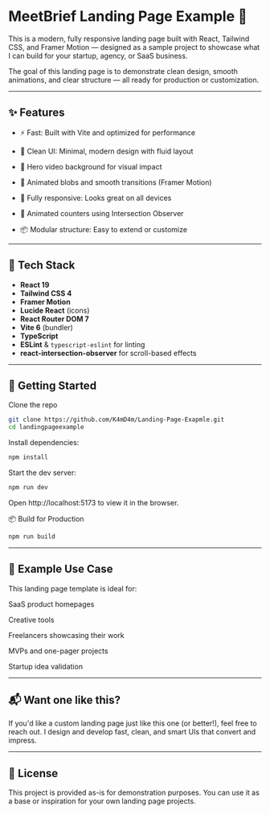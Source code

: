 # MeetBrief Landing Page Example 🚀

This is a modern, fully responsive landing page built with React, Tailwind CSS, and Framer Motion — designed as a sample project to showcase what I can build for your startup, agency, or SaaS business.

The goal of this landing page is to demonstrate clean design, smooth animations, and clear structure — all ready for production or customization.

---

## ✨ Features

- ⚡ Fast: Built with Vite and optimized for performance

- 🎨 Clean UI: Minimal, modern design with fluid layout

- 🎥 Hero video background for visual impact

- 🔁 Animated blobs and smooth transitions (Framer Motion)

- 📱 Fully responsive: Looks great on all devices

- 🔢 Animated counters using Intersection Observer

- 📦 Modular structure: Easy to extend or customize

---

## 📁 Tech Stack

- **React 19**
- **Tailwind CSS 4**
- **Framer Motion**
- **Lucide React** (icons)
- **React Router DOM 7**
- **Vite 6** (bundler)
- **TypeScript**
- **ESLint** & `typescript-eslint` for linting
- **react-intersection-observer** for scroll-based effects

---

## 🚀 Getting Started

Clone the repo

```bash
git clone https://github.com/K4mD4m/Landing-Page-Exapmle.git
cd landingpageexample
```

Install dependencies:

```bash
npm install
```

Start the dev server:

```bash
npm run dev
```

Open http://localhost:5173 to view it in the browser.

📦 Build for Production

```bash
npm run build
```

---

## 🧪 Example Use Case

This landing page template is ideal for:

SaaS product homepages

Creative tools

Freelancers showcasing their work

MVPs and one-pager projects

Startup idea validation

---

## 📬 Want one like this?

If you'd like a custom landing page just like this one (or better!), feel free to reach out. I design and develop fast, clean, and smart UIs that convert and impress.

---

## 📄 License

This project is provided as-is for demonstration purposes. You can use it as a base or inspiration for your own landing page projects.
